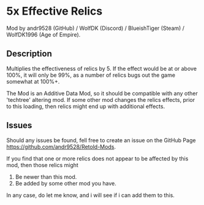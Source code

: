 # 5x Effective Relics

Mod by andr9528 (GitHub) / WolfDK (Discord) / BlueishTiger (Steam) / WolfDK1996 (Age of Empire).

## Description

Multiplies the effectiveness of relics by 5.
If the effect would be at or above 100%, it will only be 99%, as a number of relics bugs out the game somewhat at 100%+.

The Mod is an Additive Data Mod, so it should be compatible with any other 'techtree' altering mod.
If some other mod changes the relics effects, prior to this loading, then relics might end up with additional effects.

## Issues

Should any issues be found, fell free to create an issue on the GitHub Page <https://github.com/andr9528/Retold-Mods>.

If you find that one or more relics does not appear to be affected by this mod, then those relics might

1. Be newer than this mod.
2. Be added by some other mod you have.

In any case, do let me know, and i will see if i can add them to this.
